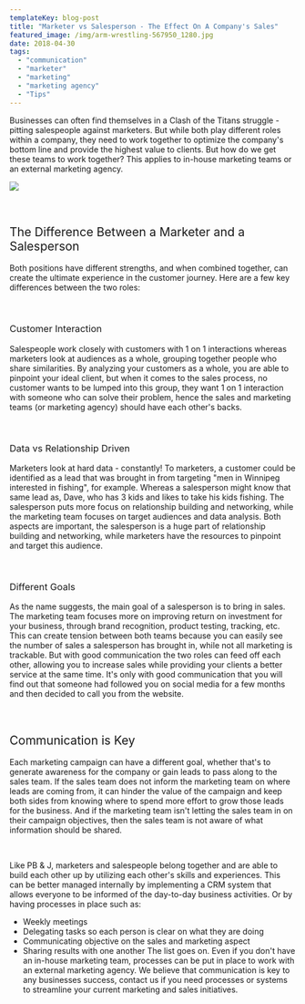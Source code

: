 ```yaml
---
templateKey: blog-post
title: "Marketer vs Salesperson - The Effect On A Company's Sales"
featured_image: /img/arm-wrestling-567950_1280.jpg
date: 2018-04-30
tags:
  - "communication"
  - "marketer"
  - "marketing"
  - "marketing agency"
  - "Tips"
---
```


<span style="font-weight: 400;">Businesses can often find themselves in a Clash of the Titans struggle - pitting salespeople against marketers. But while both play different roles within a company, they need to work together to optimize the company's bottom line and provide the highest value to clients. But how do we get these teams to work together? This applies to in-house marketing teams or an external marketing agency.</span>

![](/img/arm-wrestling-567950_1280.jpg)

&nbsp;

## <span style="font-weight: 400;">The Difference Between a Marketer and a Salesperson</span>

<span style="font-weight: 400;">Both positions have different strengths, and when combined together, can create the ultimate experience in the customer journey. Here are a few key differences between the two roles:</span>

&nbsp;

### <span style="font-weight: 400;">Customer Interaction</span>

<span style="font-weight: 400;">Salespeople work closely with customers with 1 on 1 interactions whereas marketers look at audiences as a whole, grouping together people who share similarities. By analyzing your customers as a whole, you are able to pinpoint your ideal client, but when it comes to the sales process, no customer wants to be lumped into this group, they want 1 on 1 interaction with someone who can solve their problem, hence the sales and marketing teams (or marketing agency) should have each other's backs.</span>

&nbsp;

### <span style="font-weight: 400;">Data vs Relationship Driven</span>

<span style="font-weight: 400;">Marketers look at hard data - constantly! </span><span style="font-weight: 400;">To marketers, a customer could be identified as a lead that was brought in from targeting "men in Winnipeg interested in fishing", for example. Whereas a salesperson might know that same lead as, Dave, who has 3 kids and likes to take his kids fishing. The salesperson puts more focus on relationship building and networking, while the marketing team focuses on target audiences and data analysis.</span><span style="font-weight: 400;"> Both aspects are important, the salesperson is a huge part of relationship building and networking, while marketers have the resources to pinpoint and target this audience.</span>

&nbsp;

### <span style="font-weight: 400;">Different Goals</span>

<span style="font-weight: 400;">As the name suggests, the main goal of a salesperson is to bring in sales. The marketing team focuses more on improving return on investment for your business, through brand recognition, product testing, tracking, etc. </span><span style="font-weight: 400;">This can create tension between both teams because you can easily see the number of sales a salesperson has brought in, while not all marketing is trackable. </span><span style="font-weight: 400;">But with good communication the two roles can feed off each other, allowing you to increase sales while providing your clients a better service at the same time.</span><span style="font-weight: 400;">  It's only with good communication that you will find out that someone had followed you on social media for a few months and then decided to call you from the website.</span>

&nbsp;

## <span style="font-weight: 400;">Communication is Key</span>

<span style="font-weight: 400;">Each marketing campaign can have a different goal, whether that's to generate awareness for the company or gain leads to pass along to the sales team. </span><span style="font-weight: 400;">If the sales team does not inform the marketing team on where leads are coming from, it can hinder the value of the campaign and keep both sides from knowing where to spend more effort to grow those leads for the business. And if the marketing team isn't letting the sales team in on their campaign objectives, then the sales team is not aware of what information should be shared.</span>

&nbsp;

<span style="font-weight: 400;">Like PB & J, marketers and salespeople belong together and are able to build each other up by utilizing each other's skills and experiences. This can be better managed internally by implementing a CRM system that allows everyone to be informed of the day-to-day business activities. Or by having processes in place such as: </span>

*   <span style="font-weight: 400;">Weekly meetings</span>
*   <span style="font-weight: 400;">Delegating tasks so each person is clear on what they are doing</span>
*   <span style="font-weight: 400;">Communicating objective on the sales and marketing aspect</span>
*   <span style="font-weight: 400;">Sharing results with one another</span>
<span style="font-weight: 400;">The list goes on. Even if you don't have an in-house marketing team, processes can be put in place to work with an external marketing agency. We believe that communication is key to any businesses success, contact us if you need processes or systems to streamline your current marketing and sales initiatives. </span>
